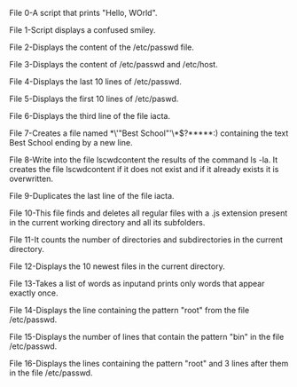 File 0-A script that prints "Hello, WOrld".

File 1-Script displays a confused smiley.

File 2-Displays the content of the /etc/passwd file.

File 3-Displays the content of /etc/passwd and /etc/host.

File 4-Displays the last 10 lines of /etc/passwd.

File 5-Displays the first 10 lines of /etc/paswd.

File 6-Displays the third line of the file iacta.

File 7-Creates a file named \*\\'"Best School"\'\\*$\?\*\*\*\*\*:) containing the text Best School ending by a new line.

File 8-Write into the file lscwdcontent the results of the command ls -la. It creates the file lscwdcontent if it does not exist and if it already exists it is overwritten.

File 9-Duplicates the last line of the file iacta.

File 10-This file finds and deletes all regular files with a .js extension present in the current working directory and all its subfolders.

File 11-It counts the number of directories and subdirectories in the current directory.

File 12-Displays the 10 newest files in the current directory.

File 13-Takes a list of words as inputand prints only words that appear exactly once.

File 14-Displays the line containing the pattern "root" from the file /etc/passwd.

File 15-Displays the number of lines that contain the pattern "bin" in the file /etc/passwd.

File 16-Displays the lines containing the pattern "root" and 3 lines after them in the file /etc/passwd.
